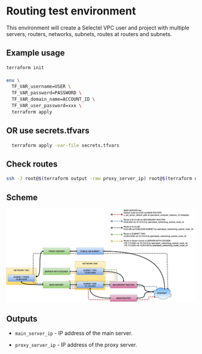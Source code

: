 # Routing test environment

This environment will create a Selectel VPC user and project with multiple servers, routers, networks, subnets, routes at routers and subnets.

## Example usage

```sh
terraform init

env \
  TF_VAR_username=USER \
  TF_VAR_password=PASSWORD \
  TF_VAR_domain_name=ACCOUNT_ID \
  TF_VAR_user_password=xxx \
  terraform apply
```

## OR use secrets.tfvars

```sh
  terraform apply -var-file secrets.tfvars
```

## Check routes
```sh
ssh -J root@$(terraform output -raw proxy_server_ip) root@$(terraform output -raw main_server_ip) route -n
```

## Scheme

![plot](./scheme/terraform_routes.png)

## Outputs

  * `main_server_ip` - IP address of the main server.

  * `proxy_server_ip` - IP address of the proxy server.
